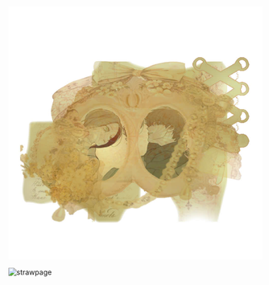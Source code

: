 


![image alt](https://github.com/Jiaoshi0/Jiaoshi0/blob/326d497c6ddef2586ee91894aee7ebc66df3b1c8/a%20nhon.jpg)


![strawpage](https://straw.page/draw?bio=jiaoshi)
